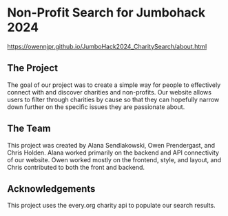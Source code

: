 # Non-Profit Search for Jumbohack 2024 
https://owennjpr.github.io/JumboHack2024_CharitySearch/about.html
## The Project
The goal of our project was to create a simple way for people to effectively connect with and discover charities and non-profits. Our website allows users to filter through charities by cause so that they can hopefully narrow down further on the specific issues they are passionate about. 

## The Team
This project was created by Alana Sendlakowski, Owen Prendergast, and Chris Holden. Alana worked primarily on the backend and API connectivity of our website. Owen worked mostly on the frontend, style, and layout, and Chris contributed to both the front and backend.

## Acknowledgements
This project uses the every.org charity api to populate our search results.

